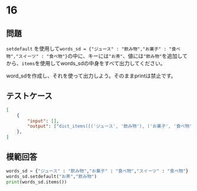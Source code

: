 # 16
## 問題

`setdefault` を使用して`words_sd = {"ジュース" : "飲み物","お菓子" : "食べ物","スイーツ" : "食べ物"}`の中に、キーには`"お茶"`、値には`"飲み物"`を追加してから、`items`を使用してwords_sdの中身をすべて出力してください。

word_sdを作成し、それを使って出力しよう。そのままprintは禁止です。
## テストケース


```json
[
	{
		"input": [],
		"output": ["dict_items([('ジュース', '飲み物'), ('お菓子', '食べ物'), ('スイーツ', '食べ物'), ('お茶', '飲み物')])"]
  	},
]
```

## 模範回答
```python
words_sd = {"ジュース" : "飲み物","お菓子" : "食べ物","スイーツ" : "食べ物"}
words_sd.setdefault("お茶","飲み物")
print(words_sd.items())
```